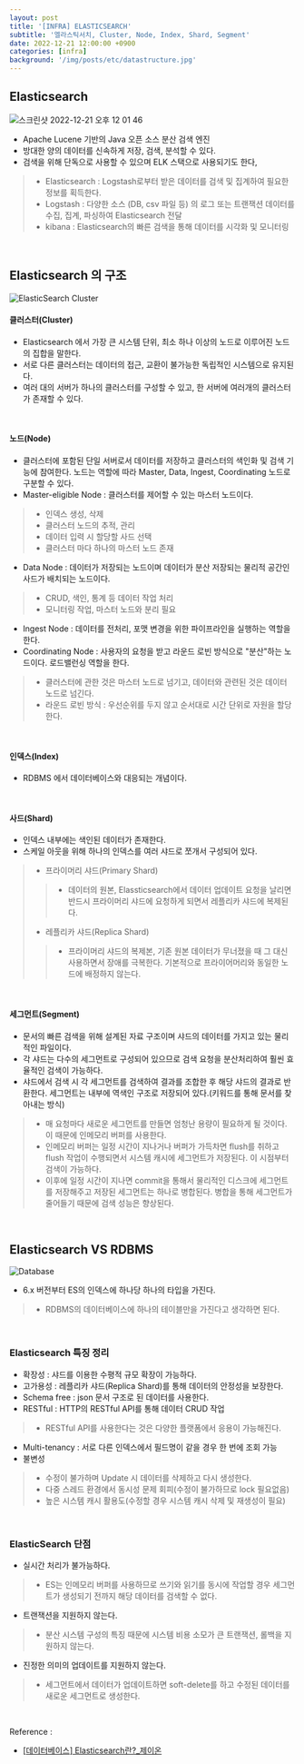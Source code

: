 ```yaml
---
layout: post
title: '[INFRA] ELASTICSEARCH'
subtitle: '엘라스틱서치, Cluster, Node, Index, Shard, Segment'
date: 2022-12-21 12:00:00 +0900
categories: [infra]
background: '/img/posts/etc/datastructure.jpg'
---
```


## Elasticsearch

![스크린샷 2022-12-21 오후 12 01 46](https://user-images.githubusercontent.com/88040158/208857206-9f85a6fc-d1e3-4185-a591-7f5964b3c9b4.png)

- Apache Lucene 기반의 Java 오픈 소스 분산 검색 엔진
- 방대한 양의 데이터를 신속하게 저장, 검색, 분석할 수 있다.
- 검색을 위해 단독으로 사용할 수 있으며 ELK 스택으로 사용되기도 한다,
> - Elasticsearch : Logstash로부터 받은 데이터를 검색 및 집계하여 필요한 정보를 획득한다.
> - Logstash : 다양한 소스 (DB, csv 파일 등) 의 로그 또는 트랜잭션 데이터를 수집, 집계, 파싱하여 Elasticsearch 전달
> - kibana :  Elasticsearch의 빠른 검색을 통해 데이터를 시각화 및 모니터링

<br>

## Elasticsearch 의 구조

![ElasticSearch Cluster](https://user-images.githubusercontent.com/88040158/208857242-40087762-93fc-41b8-8b76-0a7acd1f493d.png)

#### 클러스터(Cluster)

- Elasticsearch 에서 가장 큰 시스템 단위, 최소 하나 이상의 노드로 이루어진 노드의 집합을 말한다. 
- 서로 다른 클러스터는 데이터의 접근, 교환이 불가능한 독립적인 시스템으로 유지된다.
- 여러 대의 서버가 하나의 클러스터를 구성할 수 있고, 한 서버에 여러개의 클러스터가 존재할 수 있다. 

<br>

#### 노드(Node)

- 클러스터에 포함된 단일 서버로서 데이터를 저장하고 클러스터의 색인화 및 검색 기능에 참여한다. 노드는 역할에 따라 Master, Data, Ingest, Coordinating 노드로 구분할 수 있다.
- Master-eligible Node : 클러스터를 제어할 수 있는 마스터 노드이다.
> - 인덱스 생성, 삭제
> - 클러스터 노드의 추적, 관리
> - 데이터 입력 시 할당할 사드 선택
> - 클러스터 마다 하나의 마스터 노드 존재
- Data Node : 데이터가 저장되는 노드이며 데이터가 분산 저장되는 물리적 공간인 사드가 배치되는 노드이다.
> - CRUD, 색인, 통계 등 데이터 작업 처리
> - 모니터링 작업, 마스터 노드와 분리 필요
- Ingest Node : 데이터를 전처리, 포맷 변경을 위한 파이프라인을 실행하는 역할을 한다.
-  Coordinating Node : 사용자의 요청을 받고 라운드 로빈 방식으로 "분산"하는 노드이다. 로드밸런싱 역할을 한다.
> - 클러스터에 관한 것은 마스터 노드로 넘기고, 데이터와 관련된 것은 데이터 노드로 넘긴다. 
> - 라운드 로빈 방식 : 우선순위를 두지 않고 순서대로 시간 단위로 자원을 할당한다. 

<br>

#### 인덱스(Index) 

- RDBMS 에서 데이터베이스와 대응되는 개념이다.

<br>

#### 사드(Shard)

- 인덱스 내부에는 색인된 데이터가 존재한다.
- 스케일 아웃을 위해 하나의 인덱스를 여러 샤드로 쪼개서 구성되어 있다.
> - 프라이머리 샤드(Primary Shard)
> > -  데이터의 원본, Elassticsearch에서 데이터 업데이트 요청을 날리면 반드시 프라이머리 샤드에 요청하게 되면서 레플리카 샤드에 복제된다. 
> - 레플리카 샤드(Replica Shard)
> > - 프라이머리 샤드의 복제본, 기존 원본 데이터가 무너졌을 때 그 대신 사용하면서 장애를 극복한다. 기본적으로 프라이어머리와 동일한 노드에 배정하지 않는다. 

<br>

#### 세그먼트(Segment)

- 문서의 빠른 검색을 위해 설계된 자료 구조이며 샤드의 데이터를 가지고 있는 물리적인 파일이다.
- 각 샤드는 다수의 세그먼트로 구성되어 있으므로 검색 요청을 분산처리하여 훨씬 효율적인 검색이 가능하다. 
- 샤드에서 검색 시 각 세그먼트를 검색하여 결과를 조합한 후 해당 샤드의 결과로 반환한다. 세그먼트는 내부에 역색인 구조로 저장되어 있다.(키워드를 통해 문서를 찾아내는 방식)
> - 매 요청마다 새로운 세그먼트를 만들면 엄청난 용량이 필요하게 될 것이다. 이 때문에 인메모리 버퍼를 사용한다. 
> - 인메모리 버퍼는 일정 시간이 지나거나 버퍼가 가득차면 flush를 취하고 flush 작업이 수행되면서 시스템 캐시에 세그먼트가 저장된다. 이 시점부터 검색이 가능하다.
> - 이후에 일정 시간이 지나면 commit을 통해서 물리적인 디스크에 세그먼트를 저장해주고 저장된 세그먼트는 하나로 병합된다. 병합을 통해 세그먼트가 줄어들기 때문에 검색 성능은 향상된다. 

<br>

## Elasticsearch VS RDBMS

![Database](https://user-images.githubusercontent.com/88040158/208857268-7eafec29-4a59-4620-9a86-ff3b9d0db080.png)

- 6.x 버전부터 ES의 인덱스에 하나당 하나의 타입을 가진다. 
> - RDBMS의 데이터베이스에 하나의 테이블만을 가진다고 생각하면 된다. 

<br>

### Elasticsearch 특징 정리

- 확장성 :  샤드를 이용한 수평적 규모 확장이 가능하다.
- 고가용성 : 레플리카 샤드(Replica Shard)를 통해 데이터의 안정성을 보장한다.
- Schema free :  json 문서 구조로 된 데이터를 사용한다.
- RESTful : HTTP의 RESTful  API를 통해 데이터 CRUD 작업
> - RESTful  API를 사용한다는 것은 다양한 플랫폼에서 응용이 가능해진다. 
- Multi-tenancy : 서로 다른 인덱스에서 필드명이 같을 경우 한 번에 조회 가능
- 불변성 
> - 수정이 불가하며 Update 시 데이터를 삭제하고 다시 생성한다.
> - 다중 스레드 환경에서 동시성 문제 회피(수정이 불가하므로 lock 필요없음)
> - 높은 시스템 캐시 활용도(수정할 경우 시스템 캐시 삭제 및 재생성이 필요)

<br>

### ElasticSearch 단점
- 실시간 처리가 불가능하다.
> - ES는 인메모리 버퍼를 사용하므로 쓰기와 읽기를 동시에 작업할 경우 세그먼트가 생성되기 전까지 해당 데이터를 검색할 수 없다.
- 트랜잭션을 지원하지 않는다.
> - 분산 시스템 구성의 특징 때문에 시스템 비용 소모가 큰 트랜잭션, 롤백을 지원하지 않는다.
- 진정한 의미의 업데이트를 지원하지 않는다.
> - 세그먼트에서 데이터가 업데이트하면 soft-delete를 하고 수정된 데이터를 새로운 세그먼트로 생성한다.  


<br>

Reference : 
- [[데이터베이스] Elasticsearch란?_제이온](https://steady-coding.tistory.com/573)
